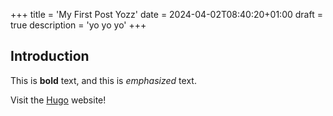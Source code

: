 +++
title = 'My First Post Yozz'
date = 2024-04-02T08:40:20+01:00
draft = true
description = 'yo yo yo'
+++

## Introduction

This is **bold** text, and this is *emphasized* text.

Visit the [Hugo](https://gohugo.io) website!

